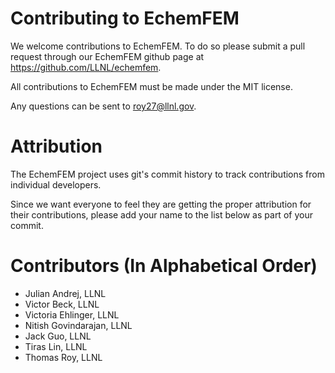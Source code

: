 # Contributing to EchemFEM

We welcome contributions to EchemFEM. To do so please submit a pull request through our
EchemFEM github page at https://github.com/LLNL/echemfem.

All contributions to EchemFEM must be made under the MIT license.

Any questions can be sent to roy27@llnl.gov.

# Attribution

The EchemFEM project uses git's commit history to track contributions from individual developers.

Since we want everyone to feel they are getting the proper attribution for their contributions, please add your name to
the list below as part of your commit.

# Contributors (In Alphabetical Order)

* Julian Andrej, LLNL
* Victor Beck, LLNL
* Victoria Ehlinger, LLNL
* Nitish Govindarajan, LLNL
* Jack Guo, LLNL
* Tiras Lin, LLNL
* Thomas Roy, LLNL
